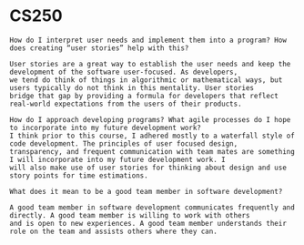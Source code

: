 # CS250


    How do I interpret user needs and implement them into a program? How does creating “user stories” help with this?
    
    User stories are a great way to establish the user needs and keep the development of the software user-focused. As developers,
    we tend do think of things in algorithmic or mathematical ways, but users typically do not think in this mentality. User stories
    bridge that gap by providing a formula for developers that reflect real-world expectations from the users of their products.
    
    How do I approach developing programs? What agile processes do I hope to incorporate into my future development work?
    I think prior to this course, I adhered mostly to a waterfall style of code development. The principles of user focused design,
    transparency, and frequent communication with team mates are something I will incorporate into my future development work. I 
    will also make use of user stories for thinking about design and use story points for time estimations.
    
    What does it mean to be a good team member in software development?
    
    A good team member in software development communicates frequently and directly. A good team member is willing to work with others
    and is open to new experiences. A good team member understands their role on the team and assists others where they can.
